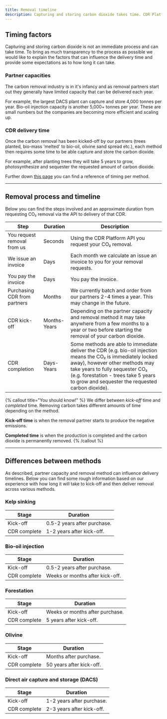 ```yaml
---
title: Removal timeline
description: Capturing and storing carbon dioxide takes time. CDR Platform gives a rough overview of how long this may take to help you understand.
---
```


## Timing factors

Capturing and storing carbon dioxide is not an immediate process and can take time. To bring as much transparency to the process as possible we would like to explain the factors that can influence the delivery time and provide some expectations as to how long it can take.

### Partner capacities

The carbon removal industry is in it's infancy and as removal partners start out they generally have limited capacity that can be delivered each year.

For example, the largest DACS plant can capture and store 4,000 tonnes per year. Bio-oil injection capacity is another 5,000+ tonnes per year. These are small numbers but the companies are becoming more efficient and scaling up.

### CDR delivery time

Once the carbon removal has been kicked-off by our partners (trees planted, bio-mass 'melted' to bio-oil, olivine sand spread etc.), each method then requires some time to be able capture and store the carbon dioxide.

For example, after planting trees they will take 5 years to grow, photosynthesize and sequester the requested amount of carbon dioxide.

Further down [this page](#differences-between-methods) you can find a reference of timing per method.

---

## Removal process and timeline

Below you can find the steps involved and an approximate duration from requesting CO₂ removal via the API to delivery of that CDR.

| Step                         | Duration     | Description                                                                                                                                                                                                                                                                   |
| ---------------------------- | ------------ | ----------------------------------------------------------------------------------------------------------------------------------------------------------------------------------------------------------------------------------------------------------------------------- |
| You request removal from us  | Seconds      | Using the CDR Platform API you request your CO₂ removal.                                                                                                                                                                                                                      |
| We issue an invoice          | Days         | Each month we calculate an issue an invoice to you for your removal requests.                                                                                                                                                                                                 |
| You pay the invoice          | Days         | You pay the invoice.                                                                                                                                                                                                                                                          |
| Purchasing CDR from partners | Months       | We currently batch and order from our partners 2-4 times a year. This may change in the future.                                                                                                                                                                               |
| CDR kick-off                 | Months-Years | Depending on the partner capacity and removal method it may take anywhere from a few months to a year or two before starting the removal of your carbon dioxide.                                                                                                              |
| CDR completion               | Days-Years   | Some methods are able to immediate deliver the CDR (e.g. bio-oil injection means the CO₂ is immediately locked away), however other methods may take years to fully sequester CO₂ (e.g. forestation - trees take 5 years to grow and sequester the requested carbon dioxide). |

{% callout title="You should know!" %}
We differ between _kick-off_ time and _completed_ time. Removing carbon takes different amounts of time depending on the method.

**Kick-off time** is when the removal partner starts to produce the negative emissions.

**Completed time** is when the production is completed and the carbon dioxide is permanently removed.
{% /callout %}

---

## Differences between methods

As described, partner capacity and removal method can influence delivery timelines. Below you can find some rough information based on our experience with how long it will take to kick-off and then deliver removal across various methods.

### Kelp sinking

| Stage        | Duration                    |
| ------------ | --------------------------- |
| Kick-off     | 0.5-2 years after purchase. |
| CDR complete | 1-2 years after kick-off.   |

### Bio-oil injection

| Stage        | Duration                        |
| ------------ | ------------------------------- |
| Kick-off     | 0.5-2 years after purchase.     |
| CDR complete | Weeks or months after kick-off. |

### Forestation

| Stage        | Duration                        |
| ------------ | ------------------------------- |
| Kick-off     | Weeks or months after purchase. |
| CDR complete | 5 years after kick-off.         |

### Olivine

| Stage        | Duration                 |
| ------------ | ------------------------ |
| Kick-off     | Months after purchase.   |
| CDR complete | 50 years after kick-off. |

### Direct air capture and storage (DACS)

| Stage        | Duration                  |
| ------------ | ------------------------- |
| Kick-off     | 1-2 years after purchase. |
| CDR complete | 2-3 years after kick-off. |

